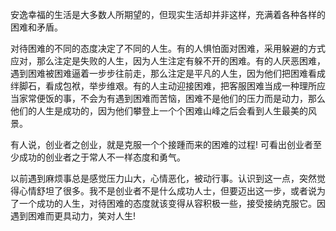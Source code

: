 <!---
markmeta_author: wongoo
markmeta_date: 2015-08-09 16:24:00
slug: attitude-for-difficuty
markmeta_title: 面对困难的态度
wordpress_id: 875
markmeta_categories: Inspiration
markmeta_tags: 困难,态度
-->



安逸幸福的生活是大多数人所期望的，但现实生活却并非这样，充满着各种各样的困难和矛盾。

对待困难的不同的态度决定了不同的人生。有的人惧怕面对困难，采用躲避的方式应对，那么注定是失败的人生，因为人生注定有躲不开的困难。有的人厌恶困难，遇到困难被困难逼着一步步往前走，那么注定是平凡的人生，因为他们把困难看成绊脚石，看成包袱，举步维艰。有的人主动迎接困难，把客服困难当成一种理所应当家常便饭的事，不会为有遇到困难而苦恼，困难不是他们的压力而是动力，那么他们的人生是成功的，因为他们攀登上一个个困难山峰之后会看到人生最美的风景。

有人说，创业者之创业，就是克服一个个接踵而来的困难的过程! 可看出创业者至少成功的创业者之于常人不一样态度和勇气。

以前遇到麻烦事总是感觉压力山大，心情恶化，被动行事。认识到这一点，突然觉得心情舒坦了很多。我不是创业者不是什么成功人士，但要迈出这一步，或者说为了一个成功的人生，对待困难的态度就该变得从容积极一些，接受接纳克服它。因遇到困难而更具动力，笑对人生!


